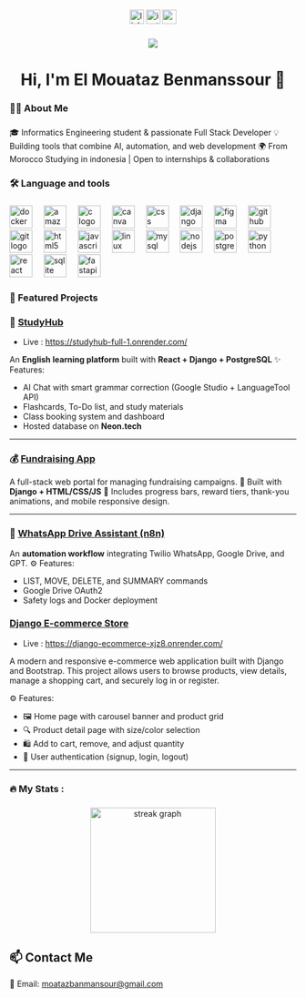 

###

<div align="center">
  <a href="https://www.linkedin.com/in/el-mouataz-benmanssour/"><img src="https://img.shields.io/static/v1?message=LinkedIn&logo=linkedin&label=&color=0077B5&logoColor=white&labelColor=&style=for-the-badge" height="25" alt="linkedin logo" /></a> 
  <a href="https://www.instagram.com/benms_mtz?igsh=MXdyYm9pNTI0YnlzbA%3D%3D&utm_source=qr"><img src="https://img.shields.io/static/v1?message=Instagram&logo=instagram&label=&color=E4405F&logoColor=white&labelColor=&style=for-the-badge" height="25" alt="instagram logo"  /></a>
  <a href="mailto:moatazbanmansour@gmail.com"><img src="https://img.shields.io/static/v1?message=Gmail&logo=gmail&label=&color=D14836&logoColor=white&labelColor=&style=for-the-badge" height="25" alt="gmail logo"  />
</div></a>

###

<div align="center">
  <img src="https://visitor-badge.laobi.icu/badge?page_id=moatazbenma.moatazbenma&"  />
</div>

###

<h1 align="center">Hi, I'm El Mouataz Benmanssour 👋</h1>

###

<h3 align="left">👩‍💻  About Me</h3>

###

<p align="left">🎓 Informatics Engineering student & passionate Full Stack Developer 💡 Building tools that combine AI, automation, and web development 🌍 From Morocco Studying in indonesia | Open to internships & collaborations</p>

###

<h3 align="left">🛠 Language and tools</h3>

###

<div align="left">
  <img src="https://cdn.jsdelivr.net/gh/devicons/devicon/icons/docker/docker-plain-wordmark.svg" height="40" alt="docker logo"  />
  <img width="12" />
  <img src="https://cdn.jsdelivr.net/gh/devicons/devicon/icons/amazonwebservices/amazonwebservices-line-wordmark.svg" height="40" alt="amazonwebservices logo"  />
  <img width="12" />
  <img src="https://cdn.jsdelivr.net/gh/devicons/devicon/icons/c/c-original.svg" height="40" alt="c logo"  />
  <img width="12" />
  <img src="https://cdn.jsdelivr.net/gh/devicons/devicon/icons/canva/canva-original.svg" height="40" alt="canva logo"  />
  <img width="12" />
  <img src="https://cdn.jsdelivr.net/gh/devicons/devicon/icons/css3/css3-original.svg" height="40" alt="css logo"  />
  <img width="12" />
  <img src="https://cdn.jsdelivr.net/gh/devicons/devicon/icons/django/django-plain.svg" height="40" alt="django logo"  />
  <img width="12" />
  <img src="https://cdn.jsdelivr.net/gh/devicons/devicon/icons/figma/figma-original.svg" height="40" alt="figma logo"  />
  <img width="12" />
  <img src="https://cdn.jsdelivr.net/gh/devicons/devicon/icons/github/github-original.svg" height="40" alt="github logo"  />
  <img width="12" />
  <img src="https://cdn.jsdelivr.net/gh/devicons/devicon/icons/git/git-original.svg" height="40" alt="git logo"  />
  <img width="12" />
  <img src="https://cdn.jsdelivr.net/gh/devicons/devicon/icons/html5/html5-original.svg" height="40" alt="html5 logo"  />
  <img width="12" />
  <img src="https://cdn.jsdelivr.net/gh/devicons/devicon/icons/javascript/javascript-original.svg" height="40" alt="javascript logo"  />
  <img width="12" />
  <img src="https://cdn.jsdelivr.net/gh/devicons/devicon/icons/linux/linux-original.svg" height="40" alt="linux logo"  />
  <img width="12" />
  <img src="https://cdn.jsdelivr.net/gh/devicons/devicon/icons/mysql/mysql-original.svg" height="40" alt="mysql logo"  />
  <img width="12" />
  <img src="https://cdn.jsdelivr.net/gh/devicons/devicon/icons/nodejs/nodejs-original.svg" height="40" alt="nodejs logo"  />
  <img width="12" />
  <img src="https://cdn.jsdelivr.net/gh/devicons/devicon/icons/postgresql/postgresql-original.svg" height="40" alt="postgresql logo"  />
  <img width="12" />
  <img src="https://cdn.jsdelivr.net/gh/devicons/devicon/icons/python/python-original.svg" height="40" alt="python logo"  />
  <img width="12" />
  <img src="https://cdn.jsdelivr.net/gh/devicons/devicon/icons/react/react-original.svg" height="40" alt="react logo"  />
  <img width="12" />
  <img src="https://cdn.jsdelivr.net/gh/devicons/devicon/icons/sqlite/sqlite-original.svg" height="40" alt="sqlite logo"  />
  <img width="12" />
  <img src="https://cdn.jsdelivr.net/gh/devicons/devicon/icons/fastapi/fastapi-original.svg" height="40" alt="fastapi logo"  />
</div>

###

<h3 align="left">🚀 Featured Projects</h3>

### 🧠 [StudyHub](https://github.com/moatazbenma/studyhub-full)

* Live : https://studyhub-full-1.onrender.com/

An **English learning platform** built with **React + Django + PostgreSQL**
✨ Features:

* AI Chat with smart grammar correction (Google Studio + LanguageTool API)
* Flashcards, To-Do list, and study materials
* Class booking system and dashboard
* Hosted database on **Neon.tech**

---

### 💰 [Fundraising App](https://github.com/moatazbenma/fundraising_fullstack)

A full-stack web portal for managing fundraising campaigns.
🧩 Built with **Django + HTML/CSS/JS**
🌈 Includes progress bars, reward tiers, thank-you animations, and mobile responsive design.

---

### 🤖 [WhatsApp Drive Assistant (n8n)](https://github.com/moatazbenma/Internship_task)

An **automation workflow** integrating Twilio WhatsApp, Google Drive, and GPT.
⚙️ Features:

* LIST, MOVE, DELETE, and SUMMARY commands
* Google Drive OAuth2
* Safety logs and Docker deployment

###  [Django E-commerce Store](https://github.com/moatazbenma/django-commerce)

- Live : https://django-ecommerce-xjz8.onrender.com/

A modern and responsive e-commerce web application built with Django and Bootstrap. This project allows users to browse products, view details, manage a shopping cart, and securely log in or register.

⚙️ Features:

* 🖼️ Home page with carousel banner and product grid
* 🔍 Product detail page with size/color selection
* 🛍️ Add to cart, remove, and adjust quantity
* 👥 User authentication (signup, login, logout)


---

###

<p align="left"></p>

###

<h3 align="left">🔥   My Stats :</h3>

###

<div align="center">
  <img src="https://streak-stats.demolab.com?user=moatazbenma&locale=en&mode=daily&theme=dark&hide_border=false&border_radius=5&order=3" height="220" alt="streak graph"  />
</div>

###

## 📫 Contact Me

📧 Email: [moatazbanmansour@gmail.com](mailto:moatazbanmansour@gmail.com)


###
